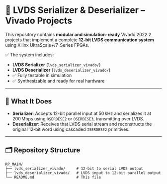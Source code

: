 # 🔄 LVDS Serializer & Deserializer – Vivado Projects

This repository contains **modular and simulation-ready** Vivado 2022.2 projects that implement a complete **12-bit LVDS communication system** using Xilinx UltraScale+/7-Series FPGAs.

✅ The system includes:

- **LVDS Serializer** (`lvds_serializer_vivado/`)  
- **LVDS Deserializer** (`lvds_deserializer_vivado/`)  
- ✅ Fully testable in simulation  
- ✅ Synthesizable and ready for real hardware

---

## 🔧 What It Does

- **Serializer**: Accepts 12-bit parallel input at 50 kHz and serializes it at 200 Mbps using `OSERDESE2` or `OSERDESE3`, transmitting over LVDS.
- **Deserializer**: Receives that LVDS serial stream and reconstructs the original 12-bit word using cascaded `ISERDESE2` primitives.

---

## 🗂️ Repository Structure

```plaintext
RP_MAIN/
├── lvds_serializer_vivado/     # 12-bit to serial LVDS output
├── lvds_deserializer_vivado/   # LVDS input to 12-bit parallel output
└── README.md                   # This file
